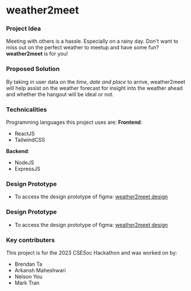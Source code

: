 # weather2meet

### Project Idea
Meeting with others is a hassle. Especially on a rainy day. Don't want to miss out on the perfect weather to meetup and have some fun? **weather2meet** is for you!

### Proposed Solution
By taking in user data on the _time, date and place_ to arrive, weather2meet will help assist on the weather forecast for insight into the weather ahead and whether the hangout will be ideal or not.

### Technicalities
Programming languages this project uses are:
**Frontend**:
* ReactJS
* TailwindCSS

**Backend**:
* NodeJS
* ExpressJS


### Design Prototype
* To access the design prototype of figma: [weather2meet design](https://www.figma.com/file/tkzpEBDZpzxwltTnFK7t23/2023-CSESoc-Hackathon?type=design&node-id=0%3A1&mode=design&t=ZlNZFlaEdEpc5Rfo-1)

### Design Prototype
* To access the design prototype of figma: [weather2meet design](https://www.figma.com/file/tkzpEBDZpzxwltTnFK7t23/2023-CSESoc-Hackathon?type=design&node-id=0%3A1&mode=design&t=ZlNZFlaEdEpc5Rfo-1)

### Key contributers
This project is for the 2023 CSESoc Hackathon and was worked on by:
* Brendan Ta
* Arkansh Maheshwari
* Nelson You
* Mark Tran



